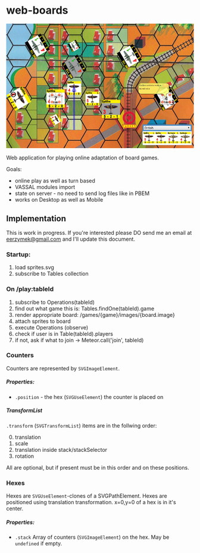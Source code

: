 web-boards
==========

![](https://raw.githubusercontent.com/rzymek/web-boards/master/screenshot-seelowe.jpg)

Web application for playing online adaptation of board games.

Goals:
* online play as well as turn based 
* VASSAL modules import
* state on server - no need to send log files like in PBEM
* works on Desktop as well as Mobile 

## Implementation

This is work in progress. If you're interested please DO send
me an email at eerzymek@gmail.com and I'll update this document.

### Startup:

1. load sprites.svg
2. subscribe to Tables collection

### On /play:tableId

1. subscribe to Operations(tableId)
2. find out what game this is: Tables.findOne(tableId).game
3. render appropriate board: /games/{game}/images/{board.image}
  1. attach sprites to board
4. execute Operations (observe)
5. check if user is in Table(tableId).players
  1. if not, ask if what to join -> Meteor.call('join', tableId)

### Counters

Counters are represented by `SVGImageElement`.

##### Properties:

* `.position` - the hex (`SVGUseElement`) the counter is placed on

##### TransformList
`.transform` (`SVGTransformList`) items are in the follwing order:

0. translation
1. scale 
2. translation inside stack/stackSelector
3. rotation 

All are optional, but if present must be in this order and on these positions.

### Hexes

Hexes are `SVGUseElement`-clones of a SVGPathElement. 
Hexes are positioned using translation transformation. 
x=0,y=0 of a hex is in it's center.

##### Properties:
* `.stack` Array of counters (`SVGImageElement`) on the hex. May be `undefined` if empty.
